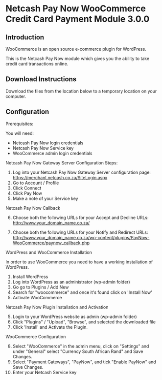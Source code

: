 Netcash Pay Now WooCommerce Credit Card Payment Module 3.0.0
=========================================================

Introduction
------------
WooCommerce is an open source e-commerce plugin for WordPress.

This is the Netcash Pay Now module which gives you the ability to take credit card transactions online.

Download Instructions
-------------------------

Download the files from the location below to a temporary location on your computer.

Configuration
-------------

Prerequisites:

You will need:
* Netcash Pay Now login credentials
* Netcash Pay Now Service key
* WooCommerce admin login credentials

Netcash Pay Now Gateway Server Configuration Steps:

1. Log into your Netcash Pay Now Gateway Server configuration page:
	https://merchant.netcash.co.za/SiteLogin.aspx
2. Go to Account / Profile
3. Click Connect
4. Click Pay Now
5. Make a note of your Service key

Netcash Pay Now Callback

6. Choose both the following URLs for your Accept and Decline URLs:
	http://www.your_domain_name.co.za/

7. Choose both the following URLs for your Notify and Redirect URLs:
	http://www.your_domain_name.co.za/wp-content/plugins/PayNow-WooCommerce/paynow_callback.php

WordPress and WooCommerce Installation

In order to use WooCommerce you need to have a working installation of WordPress.

1. Install WordPress
2. Log into WordPress as an administrator (wp-admin folder)
3. Go go to Plugins / Add New
3. Search for "woocommerce" and once it's found click on 'Install Now'
4. Activate WooCommerce

Netcash Pay Now Plugin Installation and Activation

5. Login to your WordPress website as admin (wp-admin folder)
6. Click "Plugins" / "Upload", "Browse", and selected the downloaded file
7. Click 'Install' and Activate the Plugin.

WooCommerce Configuration

8. Select "WooCommerce" in the admin menu, click on "Settings" and under "General" select "Currency South African Rand" and Save Changes.
9. Select "Payment Gateways", "PayNow", and tick "Enable PayNow" and Save Changes.
10. Enter your Netcash Service key
